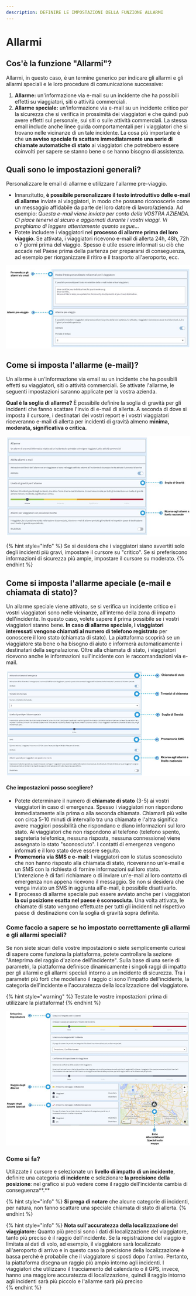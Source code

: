 ```yaml
---
description: DEFINIRE LE IMPOSTAZIONI DELLA FUNZIONE ALLARMI
---
```


# Allarmi

## Cos'è la funzione "Allarmi"?

Allarmi, in questo caso, è un termine generico per indicare gli allarmi e gli allarmi speciali e le loro procedure di comunicazione successive:

1. **Allarme:** un'informazione via e-mail su un incidente che ha possibili effetti su viaggiatori, siti o attività commerciali.
2. **Allarme speciale:** un'informazione via e-mail su un incidente critico per la sicurezza che si verifica in prossimità dei viaggiatori e che quindi può avere effetti sul personale, sui siti o sulle attività commerciali. La stessa email include anche linee guida comportamentali per i viaggiatori che si trovano nelle vicinanze di un tale incidente. La cosa più importante è che **un avviso speciale fa scattare immediatamente una serie di chiamate automatiche di stato** ai viaggiatori che potrebbero essere coinvolti per sapere se stanno bene o se hanno bisogno di assistenza.

## Quali sono le impostazioni generali?

Personalizzare le email di allarme e utilizzare l'allarme pre-viaggio.

* Innanzitutto, **è possibile personalizzare il testo introduttivo delle e-mail di allarme** inviate ai viaggiatori, in modo che possano riconoscerle come un messaggio affidabile da parte del loro datore di lavoro/azienda. Ad esempio: _Questa e-mail viene inviata per conto della VOSTRA AZIENDA. Ci piace tenervi al sicuro e aggiornati durante i vostri viaggi. Vi preghiamo di leggere attentamente quanto segue..._
* Potete includere i viaggiatori nel **processo di allarme prima del loro viaggio**. Se attivata, i viaggiatori ricevono e-mail di allerta 24h, 48h, 72h o 7 giorni prima del viaggio. Spesso è utile essere informati su ciò che accade nel Paese prima della partenza per prepararsi di conseguenza, ad esempio per riorganizzare il ritiro e il trasporto all'aeroporto, ecc.

![](../../.gitbook/assets/alerting_img01.JPG)

## **Come si imposta l'allarme \(e-mail\)?**

Un allarme è un'informazione via email su un incidente che ha possibili effetti su viaggiatori, siti o attività commerciali. Se attivate l'allarme, le seguenti impostazioni saranno applicate per la vostra azienda.

**Qual è la soglia di allarme?** È possibile definire la soglia di gravità per gli incidenti che fanno scattare l'invio di e-mail di allerta. A seconda di dove si imposta il cursore, i destinatari dei vostri report e i vostri viaggiatori riceveranno e-mail di allerta per incidenti di gravità almeno **minima, moderata, significativa o critica.**

![](../../.gitbook/assets/alerting_img02.JPG)

{% hint style="info" %}
Se si desidera che i viaggiatori siano avvertiti solo degli incidenti più gravi, impostare il cursore su "critico". Se si preferiscono informazioni di sicurezza più ampie, impostare il cursore su moderato.
{% endhint %}

## **Come si imposta l'allarme apeciale \(e-mail e chiamata di stato\)?**

Un allarme speciale viene attivato, se si verifica un incidente critico e i vostri viaggiatori sono nelle vicinanze, all'interno della zona di impatto dell'incidente. In questo caso, volete sapere il prima possibile se i vostri viaggiatori stanno bene. **In caso di allarme speciale, i viaggiatori interessati vengono chiamati al numero di telefono registrato** per conoscere il loro stato \(chiamata di stato\). La piattaforma scoprirà se un viaggiatore sta bene o ha bisogno di aiuto e informerà automaticamente i destinatari della segnalazione. Oltre alla chiamata di stato, i viaggiatori ricevono anche le informazioni sull'incidente con le raccomandazioni via e-mail.

![](../../.gitbook/assets/alerting_img03.JPG)

#### Che impostazioni posso scegliere?

* Potete determinare il numero di **chiamate di stato** \(3-5\) ai vostri viaggiatori in caso di emergenza. Spesso i viaggiatori non rispondono immediatamente alla prima o alla seconda chiamata. Chiamarli più volte con circa 5-10 minuti di intervallo tra una chiamata e l'altra significa avere maggiori possibilità che rispondano e diano informazioni sul loro stato. Ai viaggiatori che non rispondono al telefono \(telefono spento, segreteria telefonica, nessuna risposta, nessuna connessione\) viene assegnato lo stato "sconosciuto". I contatti di emergenza vengono informati e il loro stato deve essere seguito.
* **Promemoria via SMS e e-mail**: I viaggiatori con lo status sconosciuto che non hanno risposto alla chiamata di stato, riceveranno un'e-mail e un SMS con la richiesta di fornire informazioni sul loro stato. L'intenzione è di farli richiamare o di inviare un'e-mail al loro contatto di emergenza non appena ricevono il messaggio. Se non si desidera che venga inviato un SMS in aggiunta all'e-mail, è possibile disattivarlo.
* Il processo di allarme speciale può essere avviato anche per i viaggiatori **la cui posizione esatta nel paese è sconosciuta**. Una volta attivata, le chiamate di stato vengono effettuate per tutti gli incidenti nel rispettivo paese di destinazione con la soglia di gravità sopra definita.

### **Come faccio a sapere se ho impostato correttamente gli allarmi e gli allarmi speciali?**

Se non siete sicuri delle vostre impostazioni o siete semplicemente curiosi di sapere come funziona la piattaforma, potete controllare la sezione "Anteprima del raggio d'azione dell'incidente". Sulla base di una serie di parametri, la piattaforma definisce dinamicamente i singoli raggi di impatto per gli allarmi e gli allarmi speciali intorno a un incidente di sicurezza. Tra i parametri più forti che modellano il raggio ci sono l'impatto dell'incidente, la categoria dell'incidente e l'accuratezza della localizzazione del viaggiatore.

{% hint style="warning" %}
Testate le vostre impostazioni prima di utilizzare la piattaforma!
{% endhint %}

![](../../.gitbook/assets/alerting_img04.JPG)

### Come si fa?

Utilizzate il cursore e selezionate un **livello di impatto di un incidente**, definire una categoria **di incidente** e selezionare **la precisione della posizione**: nel grafico si può vedere come il raggio dell'incidente cambia di conseguenza**.**

{% hint style="info" %}
**Si prega di notare** che alcune categorie di incidenti, per natura, non fanno scattare una speciale chiamata di stato di allerta.
{% endhint %}

{% hint style="info" %}
**Nota sull'accuratezza della localizzazione del viaggiatore:** Quanto più precisi sono i dati di localizzazione del viaggiatore, tanto più preciso è il raggio dell'incidente. Se la registrazione del viaggio è limitata ai dati di volo, ad esempio, il viaggiatore sarà localizzato all'aeroporto di arrivo e in questo caso la precisione della localizzazione è bassa perchè è probabile che il viaggiatore si sposti dopo l'arrivo. Pertanto, la piattaforma disegna un raggio più ampio intorno agli incidenti. I viaggiatori che utilizzano il tracciamento del calendario o il GPS, invece, hanno una maggiore accuratezza di localizzazione, quindi il raggio intorno agli incidenti sarà più piccolo e l'allarme sarà più preciso  
{% endhint %}

### 



